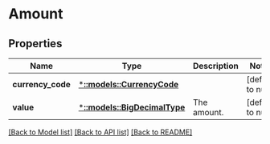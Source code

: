 # Amount

## Properties
Name | Type | Description | Notes
------------ | ------------- | ------------- | -------------
**currency_code** | [***::models::CurrencyCode**](CurrencyCode.md) |  | [default to null]
**value** | [***::models::BigDecimalType**](BigDecimalType.md) | The amount. | [default to null]

[[Back to Model list]](../README.md#documentation-for-models) [[Back to API list]](../README.md#documentation-for-api-endpoints) [[Back to README]](../README.md)


